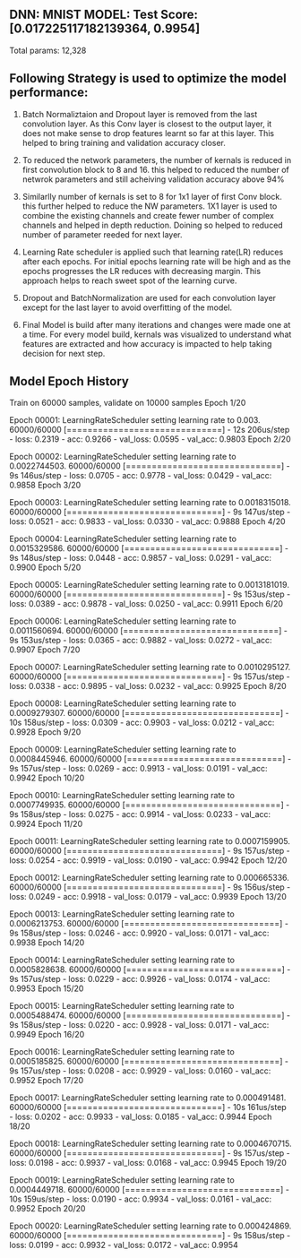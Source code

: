 
DNN: MNIST MODEL: Test Score: [0.017225117182139364, 0.9954]
------------------------------------------------------------

Total params: 12,328

Following Strategy is used to optimize the model performance:
-------------------------------------------------------------

1. Batch Normaliztaion and Dropout layer is removed from the last convolution layer. 
   As this Conv layer is closest to the output layer, it does not make sense to drop features learnt so far at this layer.
   This helped to bring training and validation accuracy closer.
   
2. To reduced the network parameters, the number of kernals is reduced in first convolution block to 8 and 16.
   this helped to reduced the number of netwrok parameters and still acheiving validation accuracy above 94%
   
3. Similarlly number of kernals is set to 8 for 1x1 layer of first Conv block. this further helped to reduce the NW parameters.
   1X1 layer is used to combine the existing channels and create fewer number of complex channels and helped in depth reduction.
   Doining so helped to reduced number of parameter reeded for next layer.

4. Learning Rate scheduler is applied such that learning rate(LR) reduces after each epochs. For initial epochs learning rate will be high 
   and as the epochs progresses the LR reduces with decreasing margin. 
   This approach helps to reach sweet spot of the learning curve.

5. Dropout and BatchNormalization are used for each convolution layer except for the last layer to avoid overfitting of the model.

6. Final Model is build after many iterations and changes were made one at a time.
   For every model build, kernals was visualized to understand what features are extracted and 
   how accuracy is impacted to help taking decision for next step.
   


Model Epoch History
-------------------

Train on 60000 samples, validate on 10000 samples
Epoch 1/20

Epoch 00001: LearningRateScheduler setting learning rate to 0.003.
60000/60000 [==============================] - 12s 206us/step - loss: 0.2319 - acc: 0.9266 - val_loss: 0.0595 - val_acc: 0.9803
Epoch 2/20

Epoch 00002: LearningRateScheduler setting learning rate to 0.0022744503.
60000/60000 [==============================] - 9s 146us/step - loss: 0.0705 - acc: 0.9778 - val_loss: 0.0429 - val_acc: 0.9858
Epoch 3/20

Epoch 00003: LearningRateScheduler setting learning rate to 0.0018315018.
60000/60000 [==============================] - 9s 147us/step - loss: 0.0521 - acc: 0.9833 - val_loss: 0.0330 - val_acc: 0.9888
Epoch 4/20

Epoch 00004: LearningRateScheduler setting learning rate to 0.0015329586.
60000/60000 [==============================] - 9s 148us/step - loss: 0.0448 - acc: 0.9857 - val_loss: 0.0291 - val_acc: 0.9900
Epoch 5/20

Epoch 00005: LearningRateScheduler setting learning rate to 0.0013181019.
60000/60000 [==============================] - 9s 153us/step - loss: 0.0389 - acc: 0.9878 - val_loss: 0.0250 - val_acc: 0.9911
Epoch 6/20

Epoch 00006: LearningRateScheduler setting learning rate to 0.0011560694.
60000/60000 [==============================] - 9s 153us/step - loss: 0.0365 - acc: 0.9882 - val_loss: 0.0272 - val_acc: 0.9907
Epoch 7/20

Epoch 00007: LearningRateScheduler setting learning rate to 0.0010295127.
60000/60000 [==============================] - 9s 157us/step - loss: 0.0338 - acc: 0.9895 - val_loss: 0.0232 - val_acc: 0.9925
Epoch 8/20

Epoch 00008: LearningRateScheduler setting learning rate to 0.0009279307.
60000/60000 [==============================] - 10s 158us/step - loss: 0.0309 - acc: 0.9903 - val_loss: 0.0212 - val_acc: 0.9928
Epoch 9/20

Epoch 00009: LearningRateScheduler setting learning rate to 0.0008445946.
60000/60000 [==============================] - 9s 157us/step - loss: 0.0269 - acc: 0.9913 - val_loss: 0.0191 - val_acc: 0.9942
Epoch 10/20

Epoch 00010: LearningRateScheduler setting learning rate to 0.0007749935.
60000/60000 [==============================] - 9s 158us/step - loss: 0.0275 - acc: 0.9914 - val_loss: 0.0233 - val_acc: 0.9924
Epoch 11/20

Epoch 00011: LearningRateScheduler setting learning rate to 0.0007159905.
60000/60000 [==============================] - 9s 157us/step - loss: 0.0254 - acc: 0.9919 - val_loss: 0.0190 - val_acc: 0.9942
Epoch 12/20

Epoch 00012: LearningRateScheduler setting learning rate to 0.000665336.
60000/60000 [==============================] - 9s 156us/step - loss: 0.0249 - acc: 0.9918 - val_loss: 0.0179 - val_acc: 0.9939
Epoch 13/20

Epoch 00013: LearningRateScheduler setting learning rate to 0.0006213753.
60000/60000 [==============================] - 9s 158us/step - loss: 0.0246 - acc: 0.9920 - val_loss: 0.0171 - val_acc: 0.9938
Epoch 14/20

Epoch 00014: LearningRateScheduler setting learning rate to 0.0005828638.
60000/60000 [==============================] - 9s 157us/step - loss: 0.0229 - acc: 0.9926 - val_loss: 0.0174 - val_acc: 0.9953
Epoch 15/20

Epoch 00015: LearningRateScheduler setting learning rate to 0.0005488474.
60000/60000 [==============================] - 9s 158us/step - loss: 0.0220 - acc: 0.9928 - val_loss: 0.0171 - val_acc: 0.9949
Epoch 16/20

Epoch 00016: LearningRateScheduler setting learning rate to 0.0005185825.
60000/60000 [==============================] - 9s 157us/step - loss: 0.0208 - acc: 0.9929 - val_loss: 0.0160 - val_acc: 0.9952
Epoch 17/20

Epoch 00017: LearningRateScheduler setting learning rate to 0.000491481.
60000/60000 [==============================] - 10s 161us/step - loss: 0.0202 - acc: 0.9933 - val_loss: 0.0185 - val_acc: 0.9944
Epoch 18/20

Epoch 00018: LearningRateScheduler setting learning rate to 0.0004670715.
60000/60000 [==============================] - 9s 157us/step - loss: 0.0198 - acc: 0.9937 - val_loss: 0.0168 - val_acc: 0.9945
Epoch 19/20

Epoch 00019: LearningRateScheduler setting learning rate to 0.0004449718.
60000/60000 [==============================] - 10s 159us/step - loss: 0.0190 - acc: 0.9934 - val_loss: 0.0161 - val_acc: 0.9952
Epoch 20/20

Epoch 00020: LearningRateScheduler setting learning rate to 0.000424869.
60000/60000 [==============================] - 9s 158us/step - loss: 0.0199 - acc: 0.9932 - val_loss: 0.0172 - val_acc: 0.9954

